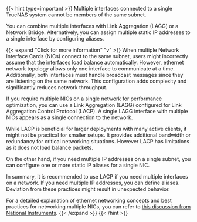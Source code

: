 &NewLine;

{{< hint type=important >}}
Multiple interfaces connected to a single TrueNAS system cannot be members of the same subnet.

You can combine multiple interfaces with Link Aggregation (LAGG) or a Network Bridge.
Alternatively, you can assign multiple static IP addresses to a single interface by configuring aliases.

{{< expand "Click for more information" "v" >}}
When multiple Network Interface Cards (NICs) connect to the same subnet, users might incorrectly assume that the interfaces load balance automatically.
However, ethernet network topology allows only one interface to communicate at a time.
Additionally, both interfaces must handle broadcast messages since they are listening on the same network.
This configuration adds complexity and significantly reduces network throughput.

If you require multiple NICs on a single network for performance optimization, you can use a Link Aggregation (LAGG) configured for Link Aggregation Control Protocol (LACP).
A single LAGG interface with multiple NICs appears as a single connection to the network.

While LACP is beneficial for larger deployments with many active clients, it might not be practical for smaller setups.
It provides additional bandwidth or redundancy for critical networking situations.
However LACP has limitations as it does not load balance packets.

On the other hand, if you need multiple IP addresses on a single subnet, you can configure one or more static IP aliases for a single NIC.

In summary, it is recommended to use LACP if you need multiple interfaces on a network.
If you need multiple IP addresses, you can define aliases. Deviation from these practices might result in unexpected behavior.

For a detailed explanation of ethernet networking concepts and best practices for networking multiple NICs, you can refer to [this discussion from National Instruments](https://www.ni.com/en-us/support/documentation/supplemental/11/best-practices-for-using-multiple-network-interfaces--nics--with.html).
{{< /expand >}}
{{< /hint >}}
